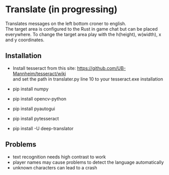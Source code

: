 ﻿# Translate (in progressing)
Translates messages on the left bottom croner to english.  
The target area is configured to the Rust in game chat but can be placed everywhere. To change the target area play with the h(height), w(width), x and y coordinates.

## Installation
- Install tesseract from this site: https://github.com/UB-Mannheim/tesseract/wiki  
and set the path in translater.py line 10 to your tesseract.exe installation  

- pip install numpy  
- pip install opencv-python
- pip install pyautogui
- pip install pytesseract  
- pip install -U deep-translator

## Problems
- text recognition needs high contrast to work  
- player names may cause problems to detect the language automatically  
- unknown characters can lead to a crash 
